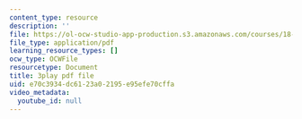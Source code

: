 ```yaml
---
content_type: resource
description: ''
file: https://ol-ocw-studio-app-production.s3.amazonaws.com/courses/18-06sc-linear-algebra-fall-2011/e70c3934dc6123a02195e95efe70cffa_2uDvRUowBzg.pdf
file_type: application/pdf
learning_resource_types: []
ocw_type: OCWFile
resourcetype: Document
title: 3play pdf file
uid: e70c3934-dc61-23a0-2195-e95efe70cffa
video_metadata:
  youtube_id: null
---
```

